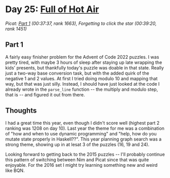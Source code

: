 # Day 25: [Full of Hot Air](https://adventofcode.com/2022/day/25)
*Picat: [Part 1](https://github.com/DestyNova/advent_of_code_2022/blob/main/25/part1.nim) (00:37:37, rank 1663), Forgetting to click the star (00:39:20, rank 1451)*

## Part 1

A fairly easy finisher problem for the Advent of Code 2022 puzzles. I was pretty tired, with maybe 3 hours of sleep after staying up late wrapping the kids' presents, but thankfully today's puzzle was doable in that state. Really just a two-way base conversion task, but with the added quirk of the negative 1 and 2 values. At first I tried doing modulo 10 and mapping that way, but that was just silly. Instead, I should have just looked at the code I already wrote in the `parse_line` function -- the multiply and modulo step, that is -- and figured it out from there.

## Thoughts

I had a great time this year, even though I didn't score well (highest part 2 ranking was 1208 on day 10). Last year the theme for me was a combination of "how and when to use dynamic programming" and "help, how do you mutate state properly in Haskell??". This year planning graph search was a strong theme, showing up in at lesat 3 of the puzzles (16, 19 and 24).

Looking forward to getting back to the 2015 puzzles -- I'll probably continue this pattern of switching between Nim and Picat since that was quite enjoyable. For the 2016 set I might try learning something new and weird like BQN.
